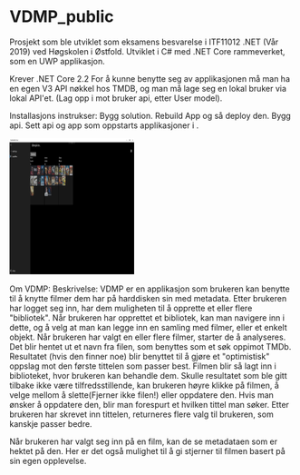 # VDMP_public
Prosjekt som ble utviklet som eksamens besvarelse i ITF11012 .NET (Vår 2019) ved Høgskolen i Østfold.
Utviklet i C# med .NET Core rammeverket, som en UWP applikasjon.

Krever .NET Core 2.2
For å kunne benytte seg av applikasjonen må man ha en egen V3 API nøkkel hos TMDB, og man må lage seg en lokal bruker via lokal API'et.
(Lag opp i mot bruker api, etter User model).

Installasjons instrukser: 
Bygg solution. 
Rebuild App og så deploy den. 
Bygg api. Sett api og app som oppstarts applikasjoner i <Multiple Startup Projects>. 

<p>
    <img src="libSelection.jpg" width="220" height="240" />
</p>
Om VDMP:
Beskrivelse: 
VDMP er en applikasjon som brukeren kan benytte til å knytte filmer dem har på harddisken sin med metadata. 
Etter brukeren har logget seg inn, har dem muligheten til å opprette et eller flere "bibliotek". 
Når brukeren har opprettet et bibliotek, kan man navigere inn i dette, og å velg at man kan legge inn en samling med filmer, eller et enkelt objekt. 
Når brukeren har valgt en eller flere filmer, starter de å analyseres. Det blir hentet ut et navn fra filen, som benyttes som et søk oppimot TMDb. Resultatet (hvis den finner noe) blir benyttet til å gjøre et "optimistisk" oppslag mot den første tittelen som passer best.  
Filmen blir så lagt inn i biblioteket, hvor brukeren kan behandle dem. 
Skulle resultatet som ble gitt tilbake ikke være tilfredsstillende, kan brukeren høyre klikke på filmen, å velge mellom å slette(Fjerner ikke filen!) eller oppdatere den. 
Hvis man ønsker å oppdatere den, blir man forespurt et hvilken tittel man søker. Etter brukeren har skrevet inn tittelen, returneres flere valg til brukeren, som kanskje passer bedre. 
 
Når brukeren har valgt seg inn på en film, kan de se metadataen som er hektet på den. Her er det også mulighet til å gi stjerner til filmen basert på sin egen opplevelse. 
